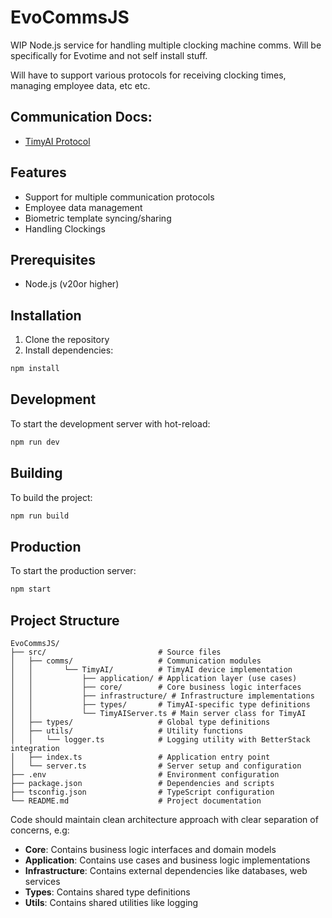 # EvoCommsJS

WIP Node.js service for handling multiple clocking machine comms. Will be specifically for Evotime and
not self install stuff.

Will have to support various protocols for receiving clocking times, managing employee data, etc etc.

## Communication Docs:
- [TimyAI Protocol](docs/timyai/readme.md)

## Features

- Support for multiple communication protocols
- Employee data management
- Biometric template syncing/sharing
- Handling Clockings

## Prerequisites

- Node.js (v20or higher)

## Installation

1. Clone the repository
2. Install dependencies:

```bash
npm install
```

## Development

To start the development server with hot-reload:

```bash
npm run dev
```

## Building

To build the project:

```bash
npm run build
```

## Production

To start the production server:

```bash
npm start
```

## Project Structure

```
EvoCommsJS/
├── src/                         # Source files
│   ├── comms/                   # Communication modules
│   │       └── TimyAI/          # TimyAI device implementation
│   │           ├── application/ # Application layer (use cases)
│   │           ├── core/        # Core business logic interfaces
│   │           ├── infrastructure/ # Infrastructure implementations
│   │           ├── types/       # TimyAI-specific type definitions
│   │           └── TimyAIServer.ts # Main server class for TimyAI
│   ├── types/                   # Global type definitions
│   ├── utils/                   # Utility functions
│   │   └── logger.ts            # Logging utility with BetterStack integration
│   ├── index.ts                 # Application entry point
│   └── server.ts                # Server setup and configuration
├── .env                         # Environment configuration
├── package.json                 # Dependencies and scripts
├── tsconfig.json                # TypeScript configuration
└── README.md                    # Project documentation
```

Code should maintain clean architecture approach with clear separation of concerns, e.g:

- **Core**: Contains business logic interfaces and domain models
- **Application**: Contains use cases and business logic implementations
- **Infrastructure**: Contains external dependencies like databases, web services
- **Types**: Contains shared type definitions
- **Utils**: Contains shared utilities like logging

